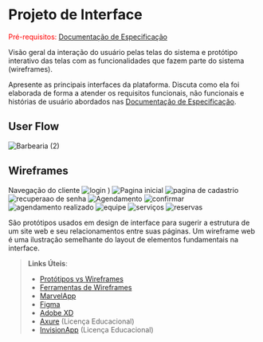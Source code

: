 # Projeto de Interface

<span style="color:red">Pré-requisitos: <a href="2-Especificação do Projeto.md"> Documentação de Especificação</a></span>

Visão geral da interação do usuário pelas telas do sistema e protótipo interativo das telas com as funcionalidades que fazem parte do sistema (wireframes).

 Apresente as principais interfaces da plataforma. Discuta como ela foi elaborada de forma a atender os requisitos funcionais, não funcionais e histórias de usuário abordados nas <a href="2-Especificação do Projeto.md"> Documentação de Especificação</a>.

## User Flow

![Barbearia  (2)](https://user-images.githubusercontent.com/79537802/117733742-720d9380-b1c8-11eb-82c7-c56bd3b4c6fc.png)

## Wireframes

Navegação do cliente 
![login )](https://user-images.githubusercontent.com/81272987/117738587-c289ee80-b1d2-11eb-92de-ce781e0d571b.PNG)
![Pagina inicial](https://user-images.githubusercontent.com/81272987/117738594-c9186600-b1d2-11eb-8d06-3a13a658a5b7.PNG)
![pagina de cadastrio](https://user-images.githubusercontent.com/81272987/117738622-d9304580-b1d2-11eb-8aae-81d157fa317b.PNG)
![recuperaao de senha](https://user-images.githubusercontent.com/81272987/117738648-e8af8e80-b1d2-11eb-9d4b-cde50da91782.PNG)
![Agendamento](https://user-images.githubusercontent.com/81272987/117738693-05e45d00-b1d3-11eb-9625-ae067316f662.PNG)
![confirmar](https://user-images.githubusercontent.com/81272987/117738754-2b716680-b1d3-11eb-8bef-cd061e644b96.PNG)
![agendamento realizado](https://user-images.githubusercontent.com/81272987/117738773-35936500-b1d3-11eb-893c-da1b645741b3.PNG)
![equipe](https://user-images.githubusercontent.com/81272987/117738801-42b05400-b1d3-11eb-9d16-f0284bb82f71.PNG)
![serviços](https://user-images.githubusercontent.com/81272987/117738850-578ce780-b1d3-11eb-81cc-102caa436fd5.PNG)
![reservas](https://user-images.githubusercontent.com/81272987/117738921-7be8c400-b1d3-11eb-9c02-ea987805780c.PNG)



São protótipos usados em design de interface para sugerir a estrutura de um site web e seu relacionamentos entre suas páginas. Um wireframe web é uma ilustração semelhante do layout de elementos fundamentais na interface.
 
> **Links Úteis**:
> - [Protótipos vs Wireframes](https://www.nngroup.com/videos/prototypes-vs-wireframes-ux-projects/)
> - [Ferramentas de Wireframes](https://rockcontent.com/blog/wireframes/)
> - [MarvelApp](https://marvelapp.com/developers/documentation/tutorials/)
> - [Figma](https://www.figma.com/)
> - [Adobe XD](https://www.adobe.com/br/products/xd.html#scroll)
> - [Axure](https://www.axure.com/edu) (Licença Educacional)
> - [InvisionApp](https://www.invisionapp.com/) (Licença Educacional)
